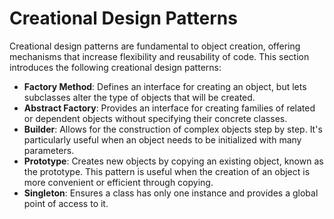 # Creational Design Patterns

Creational design patterns are fundamental to object creation, offering mechanisms that increase flexibility and reusability of code. This section introduces the following creational design patterns:

* **Factory Method**: Defines an interface for creating an object, but lets subclasses alter the type of objects that will be created.
* **Abstract Factory**: Provides an interface for creating families of related or dependent objects without specifying their concrete classes.
* **Builder**: Allows for the construction of complex objects step by step. It's particularly useful when an object needs to be initialized with many parameters.
* **Prototype**: Creates new objects by copying an existing object, known as the prototype. This pattern is useful when the creation of an object is more convenient or efficient through copying.
* **Singleton**: Ensures a class has only one instance and provides a global point of access to it.
